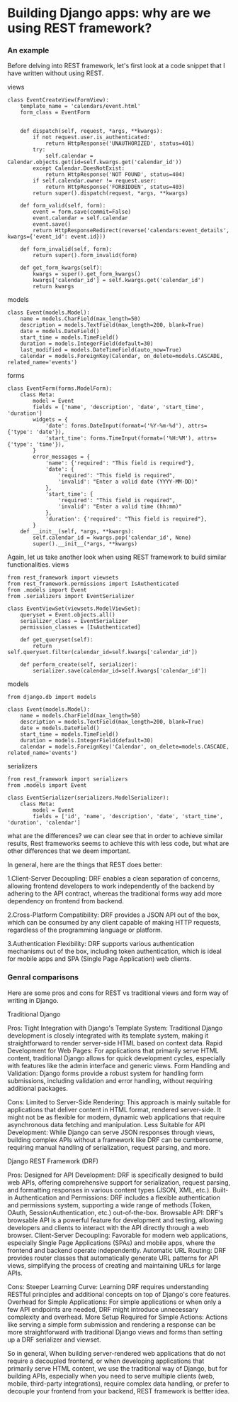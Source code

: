 # Building Django apps: why are we using REST framework?

### An example
Before delving into REST framework, let's first look at a code snippet that I have written without using REST.

views
```
class EventCreateView(FormView):
    template_name = 'calendars/event.html'
    form_class = EventForm
  
    
    def dispatch(self, request, *args, **kwargs):
        if not request.user.is_authenticated:
            return HttpResponse('UNAUTHORIZED', status=401) 
        try:
            self.calendar = Calendar.objects.get(id=self.kwargs.get('calendar_id'))
        except Calendar.DoesNotExist:
            return HttpResponse('NOT FOUND', status=404)
        if self.calendar.owner != request.user:
            return HttpResponse('FORBIDDEN', status=403)
        return super().dispatch(request, *args, **kwargs)
 
    def form_valid(self, form):
        event = form.save(commit=False)
        event.calendar = self.calendar
        event.save()
        return HttpResponseRedirect(reverse('calendars:event_details', kwargs={'event_id': event.id}))
 
    def form_invalid(self, form):
        return super().form_invalid(form) 
 
    def get_form_kwargs(self):
        kwargs = super().get_form_kwargs()
        kwargs['calendar_id'] = self.kwargs.get('calendar_id')
        return kwargs
```
models
```
class Event(models.Model):
    name = models.CharField(max_length=50)
    description = models.TextField(max_length=200, blank=True)
    date = models.DateField()
    start_time = models.TimeField()
    duration = models.IntegerField(default=30)
    last_modified = models.DateTimeField(auto_now=True)
    calendar = models.ForeignKey(Calendar, on_delete=models.CASCADE, related_name='events')

```
forms
```
class EventForm(forms.ModelForm):
    class Meta:
        model = Event
        fields = ['name', 'description', 'date', 'start_time', 'duration']
        widgets = {
            'date': forms.DateInput(format=('%Y-%m-%d'), attrs={'type': 'date'}),
            'start_time': forms.TimeInput(format=('%H:%M'), attrs={'type': 'time'}),
        }
        error_messages = {
            'name': {'required': "This field is required"},
            'date': {
                'required': "This field is required",
                'invalid': "Enter a valid date (YYYY-MM-DD)"
            },
            'start_time': {
                'required': "This field is required",
                'invalid': "Enter a valid time (hh:mm)"
            },
            'duration': {'required': "This field is required"},
        }
    def __init__(self, *args, **kwargs):
        self.calendar_id = kwargs.pop('calendar_id', None)
        super().__init__(*args, **kwargs)
```
Again, let us take another look when using REST framework to build similar functionalities.
views
```
from rest_framework import viewsets
from rest_framework.permissions import IsAuthenticated
from .models import Event
from .serializers import EventSerializer

class EventViewSet(viewsets.ModelViewSet):
    queryset = Event.objects.all()
    serializer_class = EventSerializer
    permission_classes = [IsAuthenticated]

    def get_queryset(self):
        return self.queryset.filter(calendar_id=self.kwargs['calendar_id'])

    def perform_create(self, serializer):
        serializer.save(calendar_id=self.kwargs['calendar_id'])
```
models
```
from django.db import models

class Event(models.Model):
    name = models.CharField(max_length=50)
    description = models.TextField(max_length=200, blank=True)
    date = models.DateField()
    start_time = models.TimeField()
    duration = models.IntegerField(default=30)
    calendar = models.ForeignKey('Calendar', on_delete=models.CASCADE, related_name='events')
```
serializers
```
from rest_framework import serializers
from .models import Event

class EventSerializer(serializers.ModelSerializer):
    class Meta:
        model = Event
        fields = ['id', 'name', 'description', 'date', 'start_time', 'duration', 'calendar']
```
what are the differences?
we can clear see that in order to achieve similar results, Rest frameworks seems to achieve this with less code, but what are other differences that we deem important.

In general, here are the things that REST does better:

1.Client-Server Decoupling: DRF enables a clean separation of concerns, allowing frontend developers to work independently of the backend by adhering to the API contract, whereas the traditional forms way add more dependency on frontend from backend.

2.Cross-Platform Compatibility: DRF provides a JSON API out of the box, which can be consumed by any client capable of making HTTP requests, regardless of the programming language or platform. 

3.Authentication Flexibility: DRF supports various authentication mechanisms out of the box, including token authentication, which is ideal for mobile apps and SPA (Single Page Application) web clients.

### Genral comparisons
Here are some pros and cons for REST vs traditional views and form way of writing in Django.

Traditional Django

Pros:
Tight Integration with Django's Template System: Traditional Django development is closely integrated with its template system, making it straightforward to render server-side HTML based on context data.
Rapid Development for Web Pages: For applications that primarily serve HTML content, traditional Django allows for quick development cycles, especially with features like the admin interface and generic views.
Form Handling and Validation: Django forms provide a robust system for handling form submissions, including validation and error handling, without requiring additional packages.

Cons:
Limited to Server-Side Rendering: This approach is mainly suitable for applications that deliver content in HTML format, rendered server-side. It might not be as flexible for modern, dynamic web applications that require asynchronous data fetching and manipulation.
Less Suitable for API Development: While Django can serve JSON responses through views, building complex APIs without a framework like DRF can be cumbersome, requiring manual handling of serialization, request parsing, and more.

Django REST Framework (DRF)

Pros:
Designed for API Development: DRF is specifically designed to build web APIs, offering comprehensive support for serialization, request parsing, and formatting responses in various content types (JSON, XML, etc.).
Built-in Authentication and Permissions: DRF includes a flexible authentication and permissions system, supporting a wide range of methods (Token, OAuth, SessionAuthentication, etc.) out-of-the-box.
Browsable API: DRF's browsable API is a powerful feature for development and testing, allowing developers and clients to interact with the API directly through a web browser.
Client-Server Decoupling: Favorable for modern web applications, especially Single Page Applications (SPAs) and mobile apps, where the frontend and backend operate independently.
Automatic URL Routing: DRF provides router classes that automatically generate URL patterns for API views, simplifying the process of creating and maintaining URLs for large APIs.

Cons:
Steeper Learning Curve: Learning DRF requires understanding RESTful principles and additional concepts on top of Django's core features.
Overhead for Simple Applications: For simple applications or when only a few API endpoints are needed, DRF might introduce unnecessary complexity and overhead.
More Setup Required for Simple Actions: Actions like serving a simple form submission and rendering a response can be more straightforward with traditional Django views and forms than setting up a DRF serializer and viewset.

So in general, When building server-rendered web applications that do not require a decoupled frontend, or when developing applications that primarily serve HTML content, we use the traditional way of Django, but for building APIs, especially when you need to serve multiple clients (web, mobile, third-party integrations), require complex data handling, or prefer to decouple your frontend from your backend, REST framework is bettter idea.